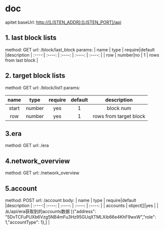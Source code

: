 # doc

apitet
baseUrl: <http://[LISTEN_ADDR]:[LISTEN_PORT]/api>

## 1. last block lists

method: GET
url: /block/last_block
params: 
| name | type |  require|default   |description
| :----:| :----:   | :----:  | :----: |  :----: |
| row | number|no |  1 | rows from last block |

## 2. target block lists

method: GET
url: /block/list1
params: 

| name | type |  require|default   |description
| :----:| :----:   | :----:  | :----: |  :----: |
| start | number|yes |  1 | block num |
| row | number|yes |  1 | rows from target block |
## 3.era

method: GET
url: /era

## 4.network_overview

method: GET
url: /network_overview
## 5.account

method: POST
url: /account
body:
| name | type |  require|default   |description
| :----:| :----:   | :----:  | :----: |  :----: |
| accounts | object[]|yes |   | 从/api/era获取到的accounts数据 [{"address": "5DvTCFuPUXb6Vzg5NB4mFu3Hz95GUqXTMLXib66e4KhF9wxW","role": 1,"accountType": 1},] |










